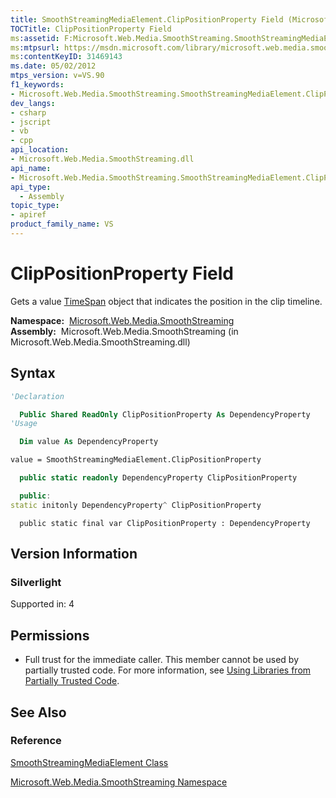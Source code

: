 ```yaml
---
title: SmoothStreamingMediaElement.ClipPositionProperty Field (Microsoft.Web.Media.SmoothStreaming)
TOCTitle: ClipPositionProperty Field
ms:assetid: F:Microsoft.Web.Media.SmoothStreaming.SmoothStreamingMediaElement.ClipPositionProperty
ms:mtpsurl: https://msdn.microsoft.com/library/microsoft.web.media.smoothstreaming.smoothstreamingmediaelement.clippositionproperty(v=VS.90)
ms:contentKeyID: 31469143
ms.date: 05/02/2012
mtps_version: v=VS.90
f1_keywords:
- Microsoft.Web.Media.SmoothStreaming.SmoothStreamingMediaElement.ClipPositionProperty
dev_langs:
- csharp
- jscript
- vb
- cpp
api_location:
- Microsoft.Web.Media.SmoothStreaming.dll
api_name:
- Microsoft.Web.Media.SmoothStreaming.SmoothStreamingMediaElement.ClipPositionProperty
api_type:
  - Assembly
topic_type:
- apiref
product_family_name: VS
---
```


# ClipPositionProperty Field

Gets a value [TimeSpan](https://msdn.microsoft.com/library/269ew577) object that indicates the position in the clip timeline.

**Namespace:**  [Microsoft.Web.Media.SmoothStreaming](microsoft-web-media-smoothstreaming-namespace_1.md)  
**Assembly:**  Microsoft.Web.Media.SmoothStreaming (in Microsoft.Web.Media.SmoothStreaming.dll)

## Syntax

```vb
'Declaration

  Public Shared ReadOnly ClipPositionProperty As DependencyProperty
'Usage

  Dim value As DependencyProperty

value = SmoothStreamingMediaElement.ClipPositionProperty
```

```csharp
  public static readonly DependencyProperty ClipPositionProperty
```

```cpp
  public:
static initonly DependencyProperty^ ClipPositionProperty
```

```jscript
  public static final var ClipPositionProperty : DependencyProperty
```

## Version Information

### Silverlight

Supported in: 4  

## Permissions

  - Full trust for the immediate caller. This member cannot be used by partially trusted code. For more information, see [Using Libraries from Partially Trusted Code](https://msdn.microsoft.com/library/8skskf63).

## See Also

### Reference

[SmoothStreamingMediaElement Class](smoothstreamingmediaelement-class-microsoft-web-media-smoothstreaming_1.md)

[Microsoft.Web.Media.SmoothStreaming Namespace](microsoft-web-media-smoothstreaming-namespace_1.md)
